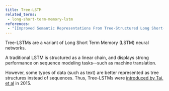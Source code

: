```yaml
---
title: Tree-LSTM
related_terms:
 - long-short-term-memory-lstm
references:
 - "[Improved Semantic Representations From Tree-Structured Long Short-Term Memory Networks](https://arxiv.org/abs/1503.00075)"
---
```

Tree-LSTMs are a variant of Long Short Term Memory (LSTM) neural networks.

A traditional LSTM is structured as a linear chain, and displays
strong performance on sequence modeling tasks--such as machine translation.

However, some types of data (such as text) are better represented as
tree structures instead of sequences. Thus, Tree-LSTMs were
[introduced by Tai, et al][1] in 2015.

[1]: https://arxiv.org/abs/1503.00075